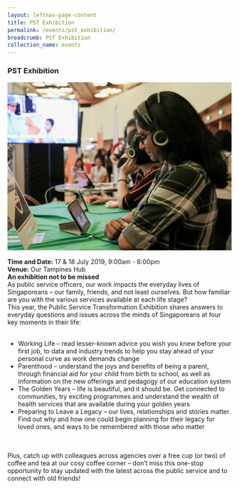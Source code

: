 ```yaml
---
layout: leftnav-page-content
title: PST Exhibition
permalink: /events/pst_exhibition/
breadcrumb: PST Exhibition
collection_name: events
---
```


### PST Exhibition
![PST Exhibition](/images/1.jpg)

**Time and Date:** 17 & 18 July 2019, 9:00am - 6:00pm
<br>**Venue:** Our Tampines Hub
<br>
<b>An exhibition not to be missed </b> <br>
As public service officers, our work impacts the everyday lives of Singaporeans – our family, friends, and not least ourselves. But how familiar are you with the various services available at each life stage? <br>
This year, the Public Service Transformation Exhibition shares answers to everyday questions and issues across the minds of Singaporeans at four key moments in their life: <br> 
<br>
<ul> 
<li> Working Life – read lesser-known advice you wish you knew before your first job, to data and industry trends to help you stay ahead of your personal curve as work demands change </li>
<li> Parenthood – understand the joys and benefits of being a parent, through financial aid for your child from birth to school, as well as information on the new offerings and pedagogy of our education system </li>
<li> The Golden Years – life is beautiful, and it should be. Get connected to communities, try exciting programmes and understand the wealth of health services that are available during your golden years </li>
<li> Preparing to Leave a Legacy – our lives, relationships and stories matter. Find out why and how one could begin planning for their legacy for loved ones, and ways to be remembered with those who matter </li>
</ul>
<br>
<br>
Plus, catch up with colleagues across agencies over a free cup (or two) of coffee and tea at our cosy coffee corner – don’t miss this one-stop opportunity to stay updated with the latest across the public service and to connect with old friends! <br>
<br>
<br>
<br>
<!-- <a href="#"><img src="/images/sign-up-btn.png" style="width:280px" /> </a> -->
